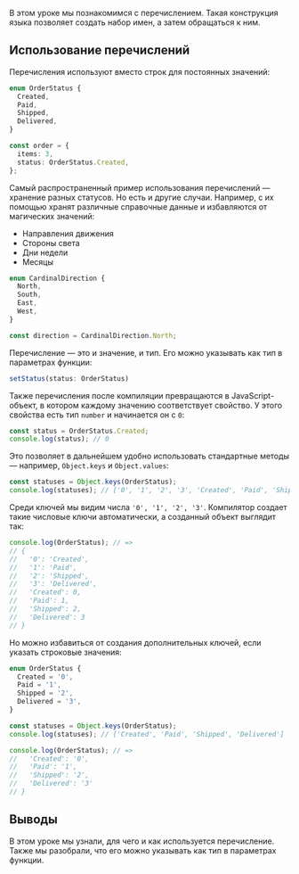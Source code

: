 
В этом уроке мы познакомимся с перечислением. Такая конструкция языка позволяет создать набор имен, а затем обращаться к ним. 

## Использование перечислений

Перечисления используют вместо строк для постоянных значений:

```typescript
enum OrderStatus {
  Created,
  Paid,
  Shipped,
  Delivered,
}

const order = {
  items: 3,
  status: OrderStatus.Created,
};
```

Самый распространенный пример использования перечислений — хранение разных статусов. Но есть и другие случаи. Например, с их помощью хранят различные справочные данные и избавляются от магических значений:

* Направления движения
* Стороны света
* Дни недели
* Месяцы

```typescript
enum CardinalDirection {
  North,
  South,
  East,
  West,
}

const direction = CardinalDirection.North;
```

Перечисление — это и значение, и тип. Его можно указывать как тип в параметрах функции:

```typescript
setStatus(status: OrderStatus)
```

Также перечисления после компиляции превращаются в JavaScript-объект, в котором каждому значению соответствует свойство. У этого свойства есть тип `number` и начинается он с `0`:

```typescript
const status = OrderStatus.Created;
console.log(status); // 0
```

Это позволяет в дальнейшем удобно использовать стандартные методы — например, `Object.keys` и `Object.values`:

```typescript
const statuses = Object.keys(OrderStatus);
console.log(statuses); // ['0', '1', '2', '3', 'Created', 'Paid', 'Shipped', 'Delivered']
```

Среди ключей мы видим числа `'0', '1', '2', '3'`. Компилятор создает такие числовые ключи автоматически, а созданный объект выглядит так:

```typescript
console.log(OrderStatus); // =>
// {
//   '0': 'Created',
//   '1': 'Paid',
//   '2': 'Shipped',
//   '3': 'Delivered',
//   'Created': 0,
//   'Paid': 1,
//   'Shipped': 2,
//   'Delivered': 3
// }
```

Но можно избавиться от создания дополнительных ключей, если указать строковые значения:

```typescript
enum OrderStatus {
  Created = '0',
  Paid = '1',
  Shipped = '2',
  Delivered = '3',
}

const statuses = Object.keys(OrderStatus);
console.log(statuses); // ['Created', 'Paid', 'Shipped', 'Delivered']

console.log(OrderStatus); // =>
//   'Created': '0',
//   'Paid': '1',
//   'Shipped': '2',
//   'Delivered': '3'
// }
```

## Выводы

В этом уроке мы узнали, для чего и как используется перечисление. Также мы разобрали, что его можно указывать как тип в параметрах функции.

